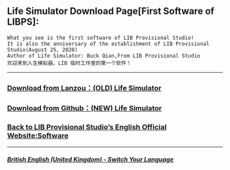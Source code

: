 ## Life Simulator Download Page[First Software of LIBPS]:

 ```
What you see is the first software of LIB Provisional Studio!
It is also the anniversary of the establishment of LIB Provisional Studio(August 25, 2020)
Author of Life Simulator: Buck Qian,From LIB Provisional Studio
欢迎来到人生模拟器，LIB 临时工作室的第一个软件！
```
------------
### [Download from Lanzou：(OLD) Life Simulator](https://mixiaozai.lanzoum.com/Life-Simulator)

### [Download from Github：(NEW) Life Simulator](Life_Simulator.exe)

### [Back to LIB Provisional Studio’s English Official Website:Software](https://libps.github.io/en/british/Software)
------------
##### [British English (United Kingdom) - Switch Your Language](https://libps.github.io/index.md)


